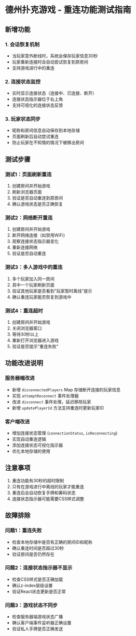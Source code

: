 # 德州扑克游戏 - 重连功能测试指南

## 新增功能

### 1. 会话恢复机制
- 当玩家意外断线时，系统会保存玩家信息30秒
- 玩家重新连接时会自动尝试恢复到原房间
- 支持游戏进行中的重连

### 2. 连接状态监控
- 实时显示连接状态（连接中、已连接、断开）
- 连接状态指示器位于右上角
- 支持可视化的连接状态反馈

### 3. 玩家状态同步
- 昵称和房间信息自动保存到本地存储
- 页面刷新后自动尝试重连
- 防止玩家在不知情的情况下被移出房间

## 测试步骤

### 测试1：页面刷新重连
1. 创建房间并开始游戏
2. 刷新浏览器页面
3. 验证是否自动重连到原房间
4. 确认游戏状态是否正确恢复

### 测试2：网络断开重连
1. 创建房间并开始游戏
2. 断开网络连接（如禁用WiFi）
3. 观察连接状态指示器变化
4. 重新连接网络
5. 验证是否自动重连

### 测试3：多人游戏中的重连
1. 多个玩家加入同一房间
2. 其中一个玩家刷新页面
3. 验证其他玩家是否看到"玩家暂时离线"提示
4. 确认重连玩家能否恢复到游戏中

### 测试4：重连超时
1. 创建房间并开始游戏
2. 关闭浏览器窗口
3. 等待30秒以上
4. 重新打开浏览器进入游戏
5. 验证是否提示"重连失败"

## 功能改进说明

### 服务器端改进
- 新增 `disconnectedPlayers` Map 存储断开连接的玩家信息
- 实现 `attemptReconnect` 事件处理器
- 改进 `disconnect` 事件处理，延迟移除玩家
- 新增 `updatePlayerId` 方法支持重连时更新玩家ID

### 客户端改进
- 增加连接状态管理 (`connectionStatus`, `isReconnecting`)
- 实现自动重连逻辑
- 添加连接状态可视化指示器
- 优化本地存储的使用

## 注意事项

1. 重连功能有30秒的超时限制
2. 只有在游戏进行中离线的玩家才能重连
3. 重连后会自动恢复手牌和筹码状态
4. 连接状态指示器可能需要CSS样式调整

## 故障排除

### 问题1：重连失败
- 检查本地存储中是否有正确的房间ID和昵称
- 确认重连时间是否超过30秒
- 验证房间是否仍然存在

### 问题2：连接状态指示器不显示
- 检查CSS样式是否正确加载
- 确认z-index层级设置
- 验证React状态更新是否正常

### 问题3：游戏状态不同步
- 检查服务器端游戏状态广播
- 确认客户端事件监听器正确设置
- 验证私人手牌是否正确发送
